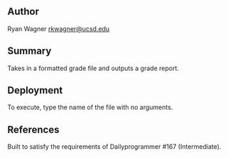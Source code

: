 Author
------
Ryan Wagner
rkwagner@ucsd.edu

Summary
-------
Takes in a formatted grade file and outputs a grade report.

Deployment
----------
To execute, type the name of the file with no arguments.

References
----------
Built to satisfy the requirements of Dailyprogrammer #167 (Intermediate).

